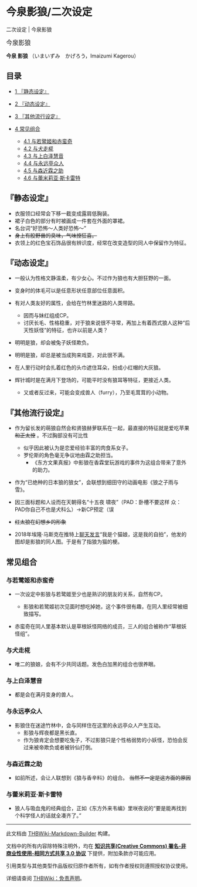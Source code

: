 # 今泉影狼/二次设定

<!-- source html: G:\repos\THBWiki-Markdown-Builder\THBWikiMarkdown\Temp\main\9\9c\ns0%3A%E4%BB%8A%E6%B3%89%E5%BD%B1%E7%8B%BC%2F%E4%BA%8C%E6%AC%A1%E8%AE%BE%E5%AE%9A.html -->

二次设定 | 今泉影狼

  
<big>今泉影狼</big>  

 **今泉 影狼** （いまいずみ　かげろう，Imaizumi Kagerou）
  

## 目录

- [1 『静态设定』](#『静态设定』)
- [2 『动态设定』](#『动态设定』)
- [3 『其他流行设定』](#『其他流行设定』)
- [4 常见组合](#常见组合)

  - [4.1 与若鹭姬和赤蛮奇](#与若鹭姬和赤蛮奇)
  - [4.2 与犬走椛](#与犬走椛)
  - [4.3 与上白泽慧音](#与上白泽慧音)
  - [4.4 与永远亭众人](#与永远亭众人)
  - [4.5 与森近霖之助](#与森近霖之助)
  - [4.6 与蕾米莉亚·斯卡雷特](#与蕾米莉亚·斯卡雷特)







## 『静态设定』
- 衣服领口经常会下移一截变成露肩低胸装。
- 裙子白色的部分有时被画成一件套在外面的罩裙。
- 名台词“好恐怖～人类好恐怖～”
-  ~~身上有股野兽的臭味，气味控狂喜。~~ 
- 衣领上的红色宝石饰品很有辨识度，经常在改变造型的同人中保留作为特征。

## 『动态设定』
- 一般认为性格文静温柔，有少女心。不过作为狼也有大胆狂野的一面。
- 变身时的体毛可以是任意形状任意部位任意面积。
- 有对人类友好的属性，会给在竹林里迷路的人类带路。
  - 因而与妹红组成CP。
  - 讨厌长毛、性格稳重，对于狼来说很不寻常，再加上有着西式狼人这种“后天性妖怪”的特征，也许以前是人类？

- 明明是狼，却会被兔子妖怪欺负。
- 明明是狼，却总是被当成狗来戏耍，对此很不满。
- 在人里行动时会扎着红色的头巾遮住耳朵，扮成小红帽的大灰狼。
- 辉针城时是在满月下登场的，可能平时没有狼耳等特征，更接近人类。
  - 又或者反过来，可能会变成兽人（furry），乃至毛茸茸的小动物。


## 『其他流行设定』
- 作为留长发的萌狼自然会和贤狼赫萝联系在一起，最直接的特征就是爱吃苹果 ~~和正太控~~ 。不过胸部没有可比性
  - 似乎因此被认为是恋爱经验丰富的肉食系女子。
  - 罗伦斯的角色毫无争议地由霖之助担当。
    - 《东方文果真报》中影狼在香霖堂玩游戏的事件为这组合带来了意外的助力。


- 作为“已绝种的日本狼的狼女”，会联想到细田守的动画电影《狼之子雨与雪》。
- 因三面标题和人设而在天朝得名“十五夜 啸夜”（PAD：卧槽不要这样 众：PAD你自己不也是犬科么）→新CP预定（误
-  ~~红太狼在幻想乡的形象~~ 
- 2018年埃隆·马斯克在推特上[聊天发言](https://twitter.com/elonmusk/status/1055653541317042177)“我是个猫娘，这是我的自拍”，他发的图却是影狼的同人图。于是有了指狼为猫的梗。

## 常见组合
### 与若鹭姬和赤蛮奇
- 一次设定中影狼与若鹭姬至少也是熟识的朋友的关系，自然有CP。
  - 影狼和若鹭姬初次见面时想吃掉她，这个事件很有趣，在同人里经常被细致描写。

- 赤蛮奇在同人里基本默认是草根妖怪网络的成员，三人的组合被称作“草根妖怪组”。

### 与犬走椛
- 唯二的狼娘，会有不少共同话题。发色白加黑的组合也很养眼。

### 与上白泽慧音
- 都是会在满月变身的兽人。

### 与永远亭众人
- 影狼住在迷途竹林中，会与同样住在这里的永远亭众人产生互动。
  - 影狼与辉夜都是黑长直。
  - 作为狼肯定会想要吃兔子，不过影狼只是个性格弱势的小妖怪，恐怕会反过来被帝欺负或者被铃仙打倒。


### 与森近霖之助
- 如前所述，会让人联想到《狼与香辛料》的组合。 ~~当然不一定是这方面的原因~~ 

### 与蕾米莉亚·斯卡雷特
- 狼人与吸血鬼的经典组合，正如《东方外来韦编》里咲夜说的“要是能再找到个科学怪人的话就全凑齐了。”





---

此文档由 [THBWiki-Markdown-Builder](https://github.com/Delsin-Yu/THBWiki-Markdown-Builder) 构建。

文档中的所有内容除特殊注明外，均在 [**知识共享(Creative Commons) 署名-非商业性使用-相同方式共享 3.0 协议**](https://creativecommons.org/licenses/by-sa/3.0/deed.zh-hans) 下提供，附加条款亦可能应用。

引用类型与其他类型作品版权归原作者所有，如有作者授权则遵照授权协议使用。

详细请查阅 [THBWiki：免责声明](https://thbwiki.cc/THBWiki:%E5%85%8D%E8%B4%A3%E5%A3%B0%E6%98%8E)。

